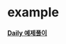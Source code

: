 # example
**[Daily 예제풀이](https://www.notion.so/codestates/2c1362f512b549aab005971f4760a1ed?v=75830e57df92457997a2436e24632bce)**
